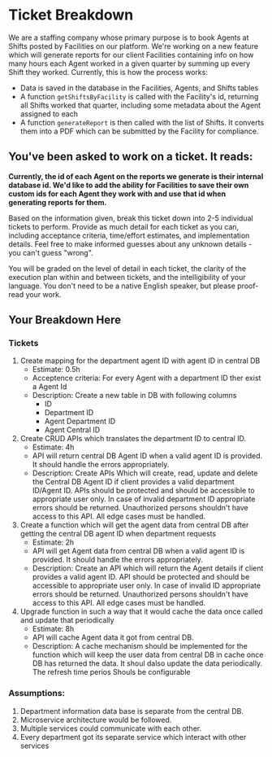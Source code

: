 # Ticket Breakdown

We are a staffing company whose primary purpose is to book Agents at Shifts posted by Facilities on our platform. We're working on a new feature which will generate reports for our client Facilities containing info on how many hours each Agent worked in a given quarter by summing up every Shift they worked. Currently, this is how the process works:

- Data is saved in the database in the Facilities, Agents, and Shifts tables
- A function `getShiftsByFacility` is called with the Facility's id, returning all Shifts worked that quarter, including some metadata about the Agent assigned to each
- A function `generateReport` is then called with the list of Shifts. It converts them into a PDF which can be submitted by the Facility for compliance.

## You've been asked to work on a ticket. It reads:

**Currently, the id of each Agent on the reports we generate is their internal database id. We'd like to add the ability for Facilities to save their own custom ids for each Agent they work with and use that id when generating reports for them.**

Based on the information given, break this ticket down into 2-5 individual tickets to perform. Provide as much detail for each ticket as you can, including acceptance criteria, time/effort estimates, and implementation details. Feel free to make informed guesses about any unknown details - you can't guess "wrong".

You will be graded on the level of detail in each ticket, the clarity of the execution plan within and between tickets, and the intelligibility of your language. You don't need to be a native English speaker, but please proof-read your work.

## Your Breakdown Here

### Tickets

1. Create mapping for the department agent ID with agent ID in central DB
   - Estimate: 0.5h
   - Acceptence criteria: For every Agent with a department ID ther exist a Agent Id
   - Description: Create a new table in DB with following columns
     - ID
     - Department ID
     - Agent Department ID
     - Agent Central ID
2. Create CRUD APIs which translates the department ID to central ID.
   - Estimate: 4h
   - API will return central DB Agent ID when a valid agent ID is provided. It should handle the errors appropriately.
   - Description: Create APIs Which will create, read, update and delete the Central DB Agent ID if client provides a valid department ID/Agent ID. APIs should be protected and should be accessible to appropriate user only. In case of invalid department ID appropriate errors should be returned. Unauthorized persons shouldn't have access to this API. All edge cases must be handled.
3. Create a function which will get the agent data from central DB after getting the central DB agent ID when department requests
   - Estimate: 2h
   - API will get Agent data from central DB when a valid agent ID is provided. It should handle the errors appropriately.
   - Description: Create an API which will return the Agent details if client provides a valid agent ID. API should be protected and should be accessible to appropriate user only. In case of invalid ID appropriate errors should be returned. Unauthorized persons shouldn't have access to this API. All edge cases must be handled.
4. Upgrade function in such a way that it would cache the data once called and update that periodically
   - Estimate: 8h
   - API will cache Agent data it got from central DB.
   - Description: A cache mechanism should be implemented for the function which will keep the user data from central DB in cache once DB has returned the data. It shoul dalso update the data periodically. The refresh time perios Shouls be configurable

### Assumptions:
1. Department information data base is separate from the central DB.
2. Microservice architecture would be followed.
3. Multiple services could communicate with each other.
4. Every department got its separate service which interact with other services